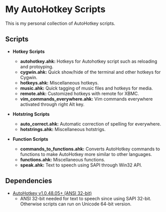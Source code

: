My AutoHotkey Scripts
=====================

This is my personal collection of AutoHotkey scripts.

Scripts
-------

* __Hotkey Scripts__
  - __autohotkey.ahk:__ Hotkeys for Autohotkey script such as reloading and protoyping.
  - __cygwin.ahk:__ Quick show/hide of the terminal and other hotkeys for Cygwin.
  - __hotkeys.ahk:__ Miscellaneous hotkeys.
  - __music.ahk:__ Quick tagging of music files and hotkeys for media.
  - __remote.ahk:__ Customized hotkeys with remote for XBMC.
  - __vim_commands_everywhere.ahk:__ Vim commands everywhere activated through right Alt key.

* __Hotstring Scripts__
  - __auto_correct.ahk:__ Automatic correction of spelling for everywhere.
  - __hotstrings.ahk:__ Miscellaneous hotstrigs.

* __Function Scripts__
  - __commands_to_functions.ahk:__ Converts AutoHotkey commands to functions to make AutoHotkey more similar to other languages.
  - __functions.ahk:__ Miscellaneous functions.
  - __speak.ahk:__ Text to speech using SAPI through Win32 API.

Dependencies
------------
* [AutoHotkey v1.0.48.05+ (ANSI 32-bit)](http://autohotkey.org/)
  - ANSI 32-bit needed for text to speech since using SAPI 32-bit. Otherwise scripts can run on Unicode 64-bit version.

